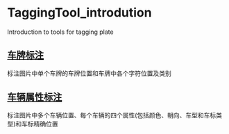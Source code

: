 # TaggingTool_introdution
Introduction  to tools for tagging plate 

## [车牌标注](https://github.com/qzq2514/TaggingTool_introdution/blob/master/README_plate.md)
标注图片中单个车牌的车牌位置和车牌中各个字符位置及类别

## [车辆属性标注](https://github.com/qzq2514/TaggingTool_introdution/blob/master/README_attr.md)
标注图片中多个车辆位置、每个车辆的四个属性(包括颜色、朝向、车型和车标类型)和车标精确位置

